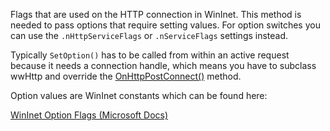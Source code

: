 ﻿Flags that are used on the HTTP connection in WinInet. This method is needed to pass options that require setting values. For option switches you can use the `.nHttpServiceFlags` or `.nServiceFlags` settings instead.Typically `SetOption()` has to be called from within an active request because it needs a connection handle, which means you have to subclass wwHttp and override the [OnHttpPostConnect()](VFPS://Topic/_0MS0MK4QP) method.Option values are WinInet constants which can be found here:[WinInet Option Flags (Microsoft Docs)](https://docs.microsoft.com/en-us/windows/win32/wininet/option-flags?redirectedfrom=MSDN)